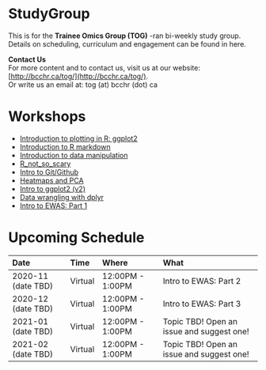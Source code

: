 # StudyGroup

This is for the **Trainee Omics Group (TOG)** -ran bi-weekly study group. Details on scheduling, curriculum and engagement can be found in here.

**Contact Us**   
For more content and to contact us, visit us at our website: [http://bcchr.ca/tog/](http://bcchr.ca/tog/).    
Or write us an email at: tog (at) bcchr (dot) ca

# Workshops
- [Introduction to plotting in R: ggplot2](workshops/2019-07-24_intro_to_ggplot2)
- [Introduction to R markdown](workshops/2019-09-05_intro_to_rmarkdown)
- [Introduction to data manipulation](workshops/2019-10-03_intro_to_data_manipulation)
- [R_not_so_scary](workshops/2019-10-31_R_not_so_scary)
- [Intro to Git/Github](workshops/2019-11-28_will_casazza)
- [Heatmaps and PCA](workshops/2020-05-26_Heatmaps_and_PCA)
- [Intro to ggplot2 (v2)](workshops/2020-07-09_intro-to-ggplot2_victor_yuan)
- [Data wrangling with dplyr](workshops/2020-07-23_data_wrangling_ak)
- [Intro to EWAS: Part 1](workshops/2020-10-29_intro_to_ewas)

# Upcoming Schedule
| Date | Time | Where | What |
| :-- |:---|:---| :-------|
| 2020-11 (date TBD)| Virtual | 12:00PM - 1:00PM| Intro to EWAS: Part 2
| 2020-12 (date TBD)| Virtual | 12:00PM - 1:00PM| Intro to EWAS: Part 3
| 2021-01 (date TBD)| Virtual | 12:00PM - 1:00PM| Topic TBD! Open an issue and suggest one! |
| 2021-02 (date TBD)| Virtual | 12:00PM - 1:00PM| Topic TBD! Open an issue and suggest one! |





